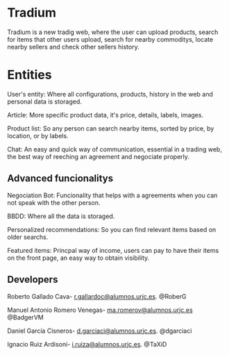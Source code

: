 # Tradium

Tradium is a new tradig web, where the user can upload products, search for items that other users upload, search for nearby commoditys, locate nearby sellers and check other sellers history.


# Entities
User's entity: Where all configurations, products, history in the web and personal data is storaged.

Article:  More specific product data, it's price, details, labels, images.

Product list: So any person can search nearby items, sorted by price, by location, or by labels.

Chat: An easy and quick way of communication, essential in a trading web, the best way of reeching an agreement and negociate properly.

## Advanced funcionalitys
Negociation Bot: Funcionality that helps with a agreements when you can not speak with the other person.

BBDD: Where all the data is storaged.

Personalized recommendations: So you can find relevant items based on older searchs.

Featured items: Princpal way of income, users can pay to have their items on the front page, an easy way to obtain visibility.


## Developers
Roberto Gallado Cava- r.gallardoc@alumnos.urjc.es. @RoberG

Manuel Antonio Romero Venegas- ma.romerov@alumnos.urjc.es @BadgerVM

Daniel García Cisneros- d.garciaci@alumnos.urjc.es. @dgarciaci

Ignacio Ruiz Ardisoni- i.ruiza@alumnos.urjc.es. @TaXiD
